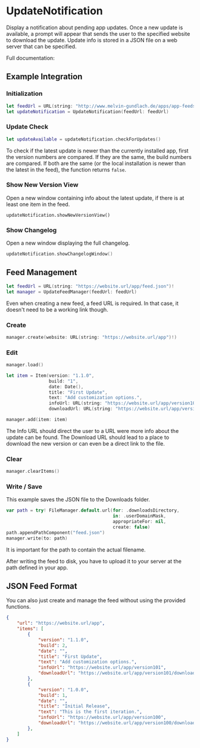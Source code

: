# UpdateNotification

Display a notification about pending app updates.
Once a new update is available, a prompt will appear that sends the user to the specified website to download the update.
Update info is stored in a JSON file on a web server that can be specified.

Full documentation: [](http://melvin-gundlach.de/Documentation/UpdateNotification/)

## Example Integration

### Initialization

```swift
let feedUrl = URL(string: "http://www.melvin-gundlach.de/apps/app-feeds/Denon-Volume.json")!
let updateNotification = UpdateNotification(feedUrl: feedUrl)
```

### Update Check

```swift
let updateAvailable = updateNotification.checkForUpdates()
```

To check if the latest update is newer than the currently installed app, first the version numbers are compared. If they are the same, the build numbers are compared. If both are the same (or the local installation is newer than the latest in the feed), the function returns `false`.

### Show New Version View

Open a new window containing info about the latest update, if there is at least one item in the feed.

```
updateNotification.showNewVersionView()
```

### Show Changelog

Open a new window displaying the full changelog.

```swift
updateNotification.showChangelogWindow()
```

## Feed Management

```swift
let feedUrl = URL(string: "https://website.url/app/feed.json")!
let manager = UpdateFeedManager(feedUrl: feedUrl)
```

Even when creating a new feed, a feed URL is required. In that case, it doesn't need to be a working link though.

### Create

```swift
manager.create(website: URL(string: "https://website.url/app")!)
```

### Edit

```swift
manager.load()

let item = Item(version: "1.1.0",
                build: "1",
                date: Date(),
                title: "First Update",
                text: "Add customization options.",
                infoUrl: URL(string: "https://website.url/app/version101")!,
                downloadUrl: URL(string: "https://website.url/app/version101/download")!)

manager.add(item: item)
```

The Info URL should direct the user to a URL were more info about the update can be found.
The Download URL should lead to a place to download the new version or can even be a direct link to the file.

### Clear

```swift
manager.clearItems()
```

### Write / Save

This example saves the JSON file to the Downloads folder.

```swift
var path = try! FileManager.default.url(for: .downloadsDirectory,
                                        in: .userDomainMask,
                                        appropriateFor: nil,
                                        create: false)
path.appendPathComponent("feed.json")
manager.write(to: path)
```

It is important for the path to contain the actual filename.

After writing the feed to disk, you have to upload it to your server at the path defined in your app.

## JSON Feed Format

You can also just create and manage the feed without using the provided functions.

```json
{
    "url": "https://website.url/app",
    "items": [
        {
            "version": "1.1.0",
            "build": 2,
            "date": "",
            "title": "First Update",
            "text": "Add customization options.",
            "infoUrl": "https://website.url/app/version101",
            "downloadUrl": "https://website.url/app/version101/download"
        },
        {
            "version": "1.0.0",
            "build": 1,
            "date": "",
            "title": "Initial Release",
            "text": "This is the first iteration.",
            "infoUrl": "https://website.url/app/version100",
            "downloadUrl": "https://website.url/app/version100/download"
        },
    ]
}
```
